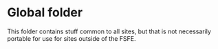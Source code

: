 # Global folder

This folder contains stuff common to all sites, but that is not necessarily portable for use for sites outside of the FSFE.

